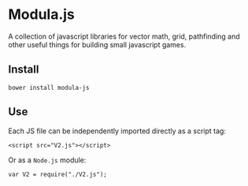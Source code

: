 # Modula.js

A collection of javascript libraries for vector
math, grid, pathfinding and other useful things
for building small javascript games.

## Install

    bower install modula-js

## Use

Each JS file can be independently imported directly as a script tag:

    <script src="V2.js"></script>

Or as a `Node.js` module:

    var V2 = require("./V2.js");



